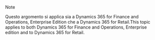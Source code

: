 > [!NOTE]
> <span data-ttu-id="dd46c-101">Questo argomento si applica sia a Dynamics 365 for Finance and Operations, Enterprise Edition che a Dynamics 365 for Retail.</span><span class="sxs-lookup"><span data-stu-id="dd46c-101">This topic applies to both Dynamics 365 for Finance and Operations, Enterprise edition and to Dynamics 365 for Retail.</span></span> 